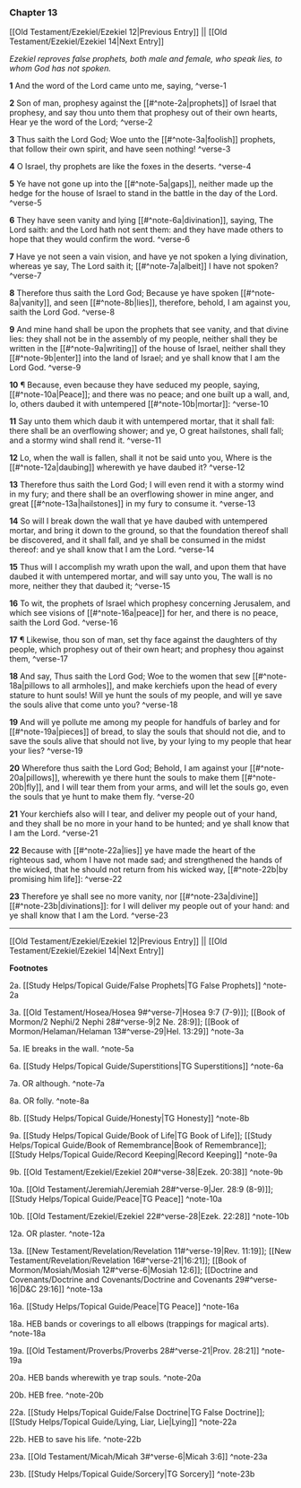 ### Chapter 13

[[Old Testament/Ezekiel/Ezekiel 12|Previous Entry]]  ||  [[Old Testament/Ezekiel/Ezekiel 14|Next Entry]]

*Ezekiel reproves false prophets, both male and female, who speak lies, to whom God has not spoken.*

**1**  And the word of the Lord came unto me, saying, ^verse-1

**2**  Son of man, prophesy against the [[#^note-2a|prophets]] of Israel that prophesy, and say thou unto them that prophesy out of their own hearts, Hear ye the word of the Lord; ^verse-2

**3**  Thus saith the Lord God; Woe unto the [[#^note-3a|foolish]] prophets, that follow their own spirit, and have seen nothing! ^verse-3

**4**  O Israel, thy prophets are like the foxes in the deserts. ^verse-4

**5**  Ye have not gone up into the [[#^note-5a|gaps]], neither made up the hedge for the house of Israel to stand in the battle in the day of the Lord. ^verse-5

**6**  They have seen vanity and lying [[#^note-6a|divination]], saying, The Lord saith: and the Lord hath not sent them: and they have made others to hope that they would confirm the word. ^verse-6

**7**  Have ye not seen a vain vision, and have ye not spoken a lying divination, whereas ye say, The Lord saith it; [[#^note-7a|albeit]] I have not spoken? ^verse-7

**8**  Therefore thus saith the Lord God; Because ye have spoken [[#^note-8a|vanity]], and seen [[#^note-8b|lies]], therefore, behold, I am against you, saith the Lord God. ^verse-8

**9**  And mine hand shall be upon the prophets that see vanity, and that divine lies: they shall not be in the assembly of my people, neither shall they be written in the [[#^note-9a|writing]] of the house of Israel, neither shall they [[#^note-9b|enter]] into the land of Israel; and ye shall know that I am the Lord God. ^verse-9

**10**  ¶ Because, even because they have seduced my people, saying, [[#^note-10a|Peace]]; and there was no peace; and one built up a wall, and, lo, others daubed it with untempered [[#^note-10b|mortar]]: ^verse-10

**11**  Say unto them which daub it with untempered mortar, that it shall fall: there shall be an overflowing shower; and ye, O great hailstones, shall fall; and a stormy wind shall rend it. ^verse-11

**12**  Lo, when the wall is fallen, shall it not be said unto you, Where is the [[#^note-12a|daubing]] wherewith ye have daubed it? ^verse-12

**13**  Therefore thus saith the Lord God; I will even rend it with a stormy wind in my fury; and there shall be an overflowing shower in mine anger, and great [[#^note-13a|hailstones]] in my fury to consume it. ^verse-13

**14**  So will I break down the wall that ye have daubed with untempered mortar, and bring it down to the ground, so that the foundation thereof shall be discovered, and it shall fall, and ye shall be consumed in the midst thereof: and ye shall know that I am the Lord. ^verse-14

**15**  Thus will I accomplish my wrath upon the wall, and upon them that have daubed it with untempered mortar, and will say unto you, The wall is no more, neither they that daubed it; ^verse-15

**16**  To wit, the prophets of Israel which prophesy concerning Jerusalem, and which see visions of [[#^note-16a|peace]] for her, and there is no peace, saith the Lord God. ^verse-16

**17**  ¶ Likewise, thou son of man, set thy face against the daughters of thy people, which prophesy out of their own heart; and prophesy thou against them, ^verse-17

**18**  And say, Thus saith the Lord God; Woe to the women that sew [[#^note-18a|pillows to all armholes]], and make kerchiefs upon the head of every stature to hunt souls! Will ye hunt the souls of my people, and will ye save the souls alive that come unto you? ^verse-18

**19**  And will ye pollute me among my people for handfuls of barley and for [[#^note-19a|pieces]] of bread, to slay the souls that should not die, and to save the souls alive that should not live, by your lying to my people that hear your lies? ^verse-19

**20**  Wherefore thus saith the Lord God; Behold, I am against your [[#^note-20a|pillows]], wherewith ye there hunt the souls to make them [[#^note-20b|fly]], and I will tear them from your arms, and will let the souls go, even the souls that ye hunt to make them fly. ^verse-20

**21**  Your kerchiefs also will I tear, and deliver my people out of your hand, and they shall be no more in your hand to be hunted; and ye shall know that I am the Lord. ^verse-21

**22**  Because with [[#^note-22a|lies]] ye have made the heart of the righteous sad, whom I have not made sad; and strengthened the hands of the wicked, that he should not return from his wicked way, [[#^note-22b|by promising him life]]: ^verse-22

**23**  Therefore ye shall see no more vanity, nor [[#^note-23a|divine]] [[#^note-23b|divinations]]: for I will deliver my people out of your hand: and ye shall know that I am the Lord. ^verse-23


---
[[Old Testament/Ezekiel/Ezekiel 12|Previous Entry]]  ||  [[Old Testament/Ezekiel/Ezekiel 14|Next Entry]]


**Footnotes**


2a. [[Study Helps/Topical Guide/False Prophets|TG False Prophets]] ^note-2a

3a. [[Old Testament/Hosea/Hosea 9#^verse-7|Hosea 9:7 (7-9)]]; [[Book of Mormon/2 Nephi/2 Nephi 28#^verse-9|2 Ne. 28:9]]; [[Book of Mormon/Helaman/Helaman 13#^verse-29|Hel. 13:29]] ^note-3a

5a. IE breaks in the wall. ^note-5a

6a. [[Study Helps/Topical Guide/Superstitions|TG Superstitions]] ^note-6a

7a. OR although. ^note-7a

8a. OR folly. ^note-8a

8b. [[Study Helps/Topical Guide/Honesty|TG Honesty]] ^note-8b

9a. [[Study Helps/Topical Guide/Book of Life|TG Book of Life]]; [[Study Helps/Topical Guide/Book of Remembrance|Book of Remembrance]]; [[Study Helps/Topical Guide/Record Keeping|Record Keeping]] ^note-9a

9b. [[Old Testament/Ezekiel/Ezekiel 20#^verse-38|Ezek. 20:38]] ^note-9b

10a. [[Old Testament/Jeremiah/Jeremiah 28#^verse-9|Jer. 28:9 (8-9)]]; [[Study Helps/Topical Guide/Peace|TG Peace]] ^note-10a

10b. [[Old Testament/Ezekiel/Ezekiel 22#^verse-28|Ezek. 22:28]] ^note-10b

12a. OR plaster. ^note-12a

13a. [[New Testament/Revelation/Revelation 11#^verse-19|Rev. 11:19]]; [[New Testament/Revelation/Revelation 16#^verse-21|16:21]]; [[Book of Mormon/Mosiah/Mosiah 12#^verse-6|Mosiah 12:6]]; [[Doctrine and Covenants/Doctrine and Covenants/Doctrine and Covenants 29#^verse-16|D&C 29:16]] ^note-13a

16a. [[Study Helps/Topical Guide/Peace|TG Peace]] ^note-16a

18a. HEB bands or coverings to all elbows (trappings for magical arts). ^note-18a

19a. [[Old Testament/Proverbs/Proverbs 28#^verse-21|Prov. 28:21]] ^note-19a

20a. HEB bands wherewith ye trap souls. ^note-20a

20b. HEB free. ^note-20b

22a. [[Study Helps/Topical Guide/False Doctrine|TG False Doctrine]]; [[Study Helps/Topical Guide/Lying, Liar, Lie|Lying]] ^note-22a

22b. HEB to save his life. ^note-22b

23a. [[Old Testament/Micah/Micah 3#^verse-6|Micah 3:6]] ^note-23a

23b. [[Study Helps/Topical Guide/Sorcery|TG Sorcery]] ^note-23b